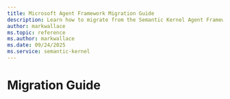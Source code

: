 ```yaml
---
title: Microsoft Agent Framework Migration Guide
description: Learn how to migrate from the Semantic Kernel Agent Framework to Microsoft Agent Framework
author: markwallace
ms.topic: reference
ms.author: markwallace
ms.date: 09/24/2025
ms.service: semantic-kernel
---
```


# Migration Guide
